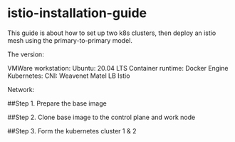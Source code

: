 # istio-installation-guide

This guide is about how to set up two k8s clusters, then deploy an istio mesh using the primary-to-primary model.

The version:

VMWare workstation: 
Ubuntu: 20.04 LTS
Container runtime: Docker Engine
Kubernetes:
CNI: Weavenet
Matel LB
Istio

Network:


##Step 1. Prepare the base image

##Step 2. Clone base image to the control plane and work node

##Step 3. Form the kubernetes cluster 1 & 2
